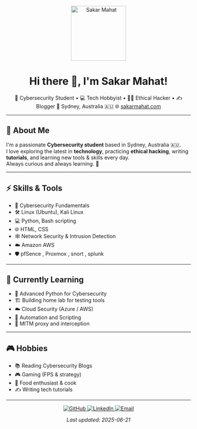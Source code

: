 
<p align="center">
  <img src="https://github.com/monkey-with-a-flower.png" width="150" height="150" alt="Sakar Mahat">
</p>

<h1 align="center">Hi there 👋, I'm <strong>Sakar Mahat</strong>!</h1>

<p align="center">
🔐 Cybersecurity Student • 💻 Tech Hobbyist • 🧑‍💻 Ethical Hacker • ✍️ Blogger  
📍 Sydney, Australia 🇦🇺  
🌐 <a href="https://sakarmahat.com">sakarmahat.com</a>  
</p>

---

## 📖 About Me

I'm a passionate **Cybersecurity student** based in Sydney, Australia 🇦🇺.  
I love exploring the latest in **technology**, practicing **ethical hacking**, writing **tutorials**, and learning new tools & skills every day.  
Always curious and always learning. 🚀

---

## ⚡ Skills & Tools

- 🔐 Cybersecurity Fundamentals
- 🛠️ Linux (Ubuntu), Kali Linux
- 💻 Python, Bash scripting
- 🌐 HTML, CSS
- 🕸️ Network Security & Intrusion Detection
- ☁️ Amazon AWS
- 🛡️ pfSence , Proxmox , snort , splunk 

---

## 🚀 Currently Learning

- 🐍 Advanced Python for Cybersecurity
- 🏗️ Building home lab for testing tools
- ☁️ Cloud Security (Azure / AWS)
- 🤖 Automation and Scripting
- 👾 MITM proxy and interception

---

## 🎮 Hobbies

- 📚 Reading Cybersecurity Blogs
- 🎮 Gaming (FPS & strategy)
- 🥘 Food enthusiast & cook
- ✍️ Writing tech tutorials


---

<p align="center">
<a href="https://github.com/monkey-with-a-flower">
  <img src="https://img.shields.io/badge/GitHub-%2312100E.svg?style=for-the-badge&logo=github&logoColor=white" alt="GitHub">
</a>
<a href="https://www.linkedin.com/in/sakar-mahat-60959b359">
  <img src="https://img.shields.io/badge/LinkedIn-%230077B5.svg?style=for-the-badge&logo=linkedin&logoColor=white" alt="LinkedIn">
</a>
<a href="mailto:sakarmahat62@gmail.com">
  <img src="https://img.shields.io/badge/Email-sakarmahat62@gmail.com-blue?style=for-the-badge" alt="Email">
</a>
</p>

<p align="center">
<em>Last updated: 2025-06-21</em>
</p>
